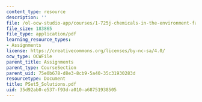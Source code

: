 ```yaml
---
content_type: resource
description: ''
file: /ol-ocw-studio-app/courses/1-725j-chemicals-in-the-environment-fate-and-transport-fall-2004/35d92ab0e537f93da010a68751938505_PSet5_Solutions.pdf
file_size: 183865
file_type: application/pdf
learning_resource_types:
- Assignments
license: https://creativecommons.org/licenses/by-nc-sa/4.0/
ocw_type: OCWFile
parent_title: Assignments
parent_type: CourseSection
parent_uid: 75e0b678-d8e3-8cb9-5a40-35c31930283d
resourcetype: Document
title: PSet5_Solutions.pdf
uid: 35d92ab0-e537-f93d-a010-a68751938505
---
```

